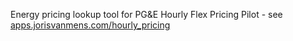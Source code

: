 Energy pricing lookup tool for PG&E Hourly Flex Pricing Pilot - see <a href="http://apps.jorisvanmens.com/hourly-pricing">apps.jorisvanmens.com/hourly_pricing</a>

